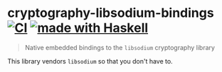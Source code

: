 # cryptography-libsodium-bindings [![CI](https://github.com/haskell-cryptography/cryptography-libsodium-bindings/actions/workflows/ci.yml/badge.svg)](https://github.com/haskell-cryptography/cryptography-libsodium-bindings/actions/workflows/ci.yml) [![made with Haskell](https://img.shields.io/badge/Made%20in-Haskell-%235e5086?logo=haskell&style=flat-square)](https://haskell.org)

> Native embedded bindings to the `libsodium` cryptography library 

This library vendors `libsodium` so that you don't have to.
